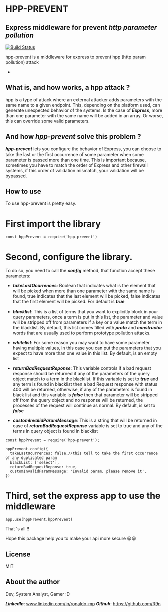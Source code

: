 # HPP-PREVENT

## Express middleware for prevent **_http parameter pollution_**

[![Build Status](https://travis-ci.org/joemccann/dillinger.svg?branch=master)](https://travis-ci.org/joemccann/dillinger)

hpp-prevent is a middleware for express to prevent hpp (http param pollution) attack

-

## What is, and how works, a hpp attack ?

hpp is a type of attack where an external attacker adds parameters with the same name to a given endpoint. This, depending on the platform used, can generate unexpected behavior of the systems. Is the case of **_Express_**, more than one parameter with the same name will be added in an array.
Or worse, this can override some valid parameters.

## And how **_hpp-prevent_** solve this problem ?

**_hpp-prevent_** lets you configure the behavior of Express, you can choose to take the last or the first occurrence of some parameter when some parameter is passed more than one time. This is important because, sometimes you have to match the order of Express and other firewall systems, if this order of validation mismatch, your validation will be bypassed.

## How to use

To use hpp-prevent is pretty easy.

# First import the library

`const hppPrevent = require('hpp-prevent')`

# Second, configure the library.

To do so, you need to call the **_config_** method, that function accept these parameters:

-   **_takeLastOcurrences_**: Boolean that indicates what is the element that will be picked when more than one parameter with the same name is found, true indicates that the last element will be picked, false indicates that the first element will be picked. For default is **_true_**

-   **_blacklist_**: This is a list of terms that you want to explicitly block in your query parameters, once a term is put in this list, the parameter and value will be stripped off from parameters if a key or a value match the term in the blacklist. By default, this list comes filled with **_**proto**_** and **_constructor_** words that are usually used to perform prototype pollution attacks.

-   **_whitelist_**: For some reason you may want to have some parameter having multiple values, in this case you can put the parameters that you expect to have more than one value in this list. By default, is an empty list
-   **_returnBadRequestReponse_**: This variable controls if a bad request response should be returned if any of the parameters of the query object match to a term in the blacklist. If this variable is set to **_true_** and any term is found in blacklist then a bad Request response with status 400 will be returned, otherwise, if any of the parameters is found in black list and this variable is **_false_** then that parameter will be stripped off from the query object and no response will be returned, the processes of the request will continue as normal. By default, is set to **_false_**

-   **_customInvalidParamMessage_**: This is a string that will be returned in case of
    **_returnBadRequestReponse_** variable is set to true and any of the terms in query object is found in blacklist

```
const hppPrevent = require('hpp-prevent');

hppPrevent.config({
  takeLastOcurrences: false,//this tell to take the first occurrence of any duplicated param
  blackList: ['select'],
  returnBadRequestReponse: true,
  customInvalidParamMessage: 'Invalid param, please remove it',
})
```

# Third, set the express app to use the middleware

`app.use(hppPrevent.hppPrevent)`

That 's all !!

Hope this package help you to make your api more secure 😀😀

## License

MIT

## About the author

Dev, System Analyst, Gamer :D

**_LinkedIn_**: www.linkedin.com/in/ronaldo-mp
**_Github_**: https://github.com/R9n
